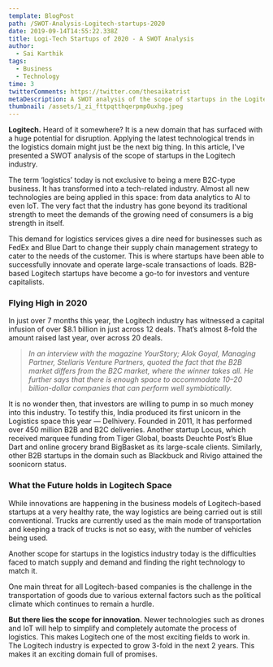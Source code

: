 ```yaml
---
template: BlogPost
path: /SWOT-Analysis-Logitech-startups-2020
date: 2019-09-14T14:55:22.338Z
title: Logi-Tech Startups of 2020 - A SWOT Analysis
author:
  - Sai Karthik
tags:
  - Business
  - Technology
time: 3
twitterComments: https://twitter.com/thesaikatrist
metaDescription: A SWOT analysis of the scope of startups in the Logitech industry
thumbnail: /assets/1_zi_fttpqtthqerpmp0uxhg.jpeg
---
```

<!--StartFragment-->

**Logitech.** Heard of it somewhere? It is a new domain that has surfaced with a huge potential for disruption. Applying the latest technological trends in the logistics domain might just be the next big thing. In this article, I've presented a SWOT analysis of the scope of startups in the Logitech industry.

The term ‘logistics’ today is not exclusive to being a mere B2C-type business. It has transformed into a tech-related industry. Almost all new technologies are being applied in this space: from data analytics to AI to even IoT. The very fact that the industry has gone beyond its traditional strength to meet the demands of the growing need of consumers is a big strength in itself.

This demand for logistics services gives a dire need for businesses such as FedEx and Blue Dart to change their supply chain management strategy to cater to the needs of the customer. This is where startups have been able to successfully innovate and operate large-scale transactions of loads. B2B-based Logitech startups have become a go-to for investors and venture capitalists.

### Flying High in 2020

In just over 7 months this year, the Logitech industry has witnessed a capital infusion of over $8.1 billion in just across 12 deals. That’s almost 8-fold the amount raised last year, over across 20 deals.

> *In an interview with the magazine YourStory; Alok Goyal, Managing Partner, Stellaris Venture Partners, quoted the fact that the B2B market differs from the B2C market, where the winner takes all. He further says that there is enough space to accommodate 10–20 billion-dollar companies that can perform well symbiotically.*

It is no wonder then, that investors are willing to pump in so much money into this industry. To testify this, India produced its first unicorn in the Logistics space this year — Delhivery. Founded in 2011, It has performed over 450 million B2B and B2C deliveries. Another startup Locus, which received marquee funding from Tiger Global, boasts Deuchte Post’s Blue Dart and online grocery brand BigBasket as its large-scale clients. Similarly, other B2B startups in the domain such as Blackbuck and Rivigo attained the soonicorn status.

### What the Future holds in Logitech Space

While innovations are happening in the business models of Logitech-based startups at a very healthy rate, the way logistics are being carried out is still conventional. Trucks are currently used as the main mode of transportation and keeping a track of trucks is not so easy, with the number of vehicles being used.

Another scope for startups in the logistics industry today is the difficulties faced to match supply and demand and finding the right technology to match it.

One main threat for all Logitech-based companies is the challenge in the transportation of goods due to various external factors such as the political climate which continues to remain a hurdle.

**But there lies the scope for innovation.** Newer technologies such as drones and IoT will help to simplify and completely automate the process of logistics. This makes Logitech one of the most exciting fields to work in. The Logitech industry is expected to grow 3-fold in the next 2 years. This makes it an exciting domain full of promises.

<!--EndFragment-->